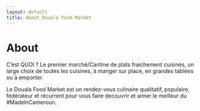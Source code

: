 ```yaml
---
layout: default
title: About Douala Food Market
---
```


# About

C’est QUOI ? Le premier marché/Cantine de plats fraichement cuisinés, un large choix de toutes les cuisines, à manger sur place, en grandes tablées ou à emporter.

Le Douala Food Market est un rendez-vous culinaire qualitatif, populaire, fédérateur et récurrent pour vous faire decouvrir et aimer le meilleur du #MadeInCameroun.


